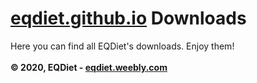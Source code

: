# [eqdiet.github.io](https://eqdiet.github.io) Downloads
Here you can find all EQDiet's downloads. Enjoy them!
<br><br>
**© 2020, EQDiet - [eqdiet.weebly.com](https://eqdiet.weebly.com)**
